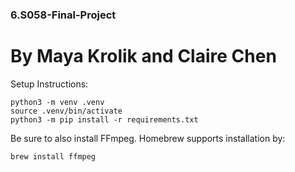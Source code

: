 ### 6.S058-Final-Project

# By Maya Krolik and Claire Chen

Setup Instructions:

```console
python3 -m venv .venv
source .venv/bin/activate
python3 -m pip install -r requirements.txt
```

Be sure to also install FFmpeg. Homebrew supports installation by:

```console
brew install ffmpeg
```